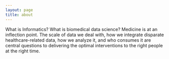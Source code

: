 ```yaml
---
layout: page
title: about
---
```


<p class="message">
  What is Informatics? What is biomedical data science? Medicine is at an inflection point. The scale of data we deal with, how we integrate disparate healthcare-related data, how we analyze it, and who consumes it are central questions to delivering the optimal interventions to the right people at the right time.
</p>

